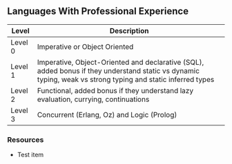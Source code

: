 ## Languages With Professional Experience
Level | Description
----- | ---- 
Level 0 | Imperative or Object Oriented
Level 1 | Imperative, Object-Oriented and declarative (SQL), added bonus if they understand static vs dynamic typing, weak vs strong typing and static inferred types
Level 2 | Functional, added bonus if they understand lazy evaluation, currying, continuations
Level 3 | Concurrent (Erlang, Oz) and Logic (Prolog)

### Resources
* Test item
